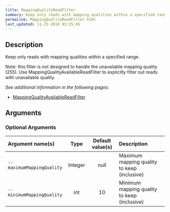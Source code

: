 ```yaml
---
title: MappingQualityReadFilter
summary: Keep only reads with mapping qualities within a specified range
permalink: MappingQualityReadFilter.html
last_updated: 11-25-2018 03:25:45
---
```



## Description

Keep only reads with mapping qualities within a specified range.

 <p>Note: this filter is not designed to handle the unavailable mapping quality (255).
 Use MappingQualityAvailableReadFilter to explicitly filter out reads with unavailable quality.</p>

<i>See additional information in the following pages:</i>

- [MappingQualityAvailableReadFilter](MappingQualityAvailableReadFilter.html)

## Arguments

### Optional Arguments

| Argument name(s) | Type | Default value(s) | Description |
| :--------------- | :--: | :--------------: | :------ |
| `--maximumMappingQuality` | Integer | null | Maximum mapping quality to keep (inclusive) |
| `--minimumMappingQuality` | int | 10 | Minimum mapping quality to keep (inclusive) |


